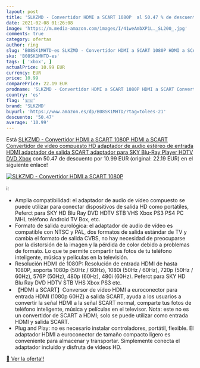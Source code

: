 ```yaml
---
layout: post
title: 'SLKZMD - Convertidor HDMI a SCART 1080P  al 50.47 % de descuento'
date: 2021-02-08 01:26:08
image: 'https://m.media-amazon.com/images/I/41weAmbXP1L._SL200_.jpg'
comments: true
category: ofertas
author: ring
slug: 'B08SK1MHTD-es SLKZMD - Convertidor HDMI a SCART 1080P HDMI a SCART...'
sku: 'B08SK1MHTD-es'
tags: [ 'xbox', ]
actualPrice: 10.99 EUR
currency: EUR
price: 10.99
comparePrice: 22.19 EUR
prodname: 'SLKZMD - Convertidor HDMI a SCART 1080P HDMI a SCART Convertidor de video compuesto HD adaptador de audio estéreo de entrada HDMI adaptador de salida SCART adaptador para SKY Blu-Ray Player HDTV DVD Xbox'
country: 'es'
flag: '🇪🇸'
brand: 'SLKZMD'
buyurl: 'https://www.amazon.es/dp/B08SK1MHTD/?tag=tolees-21'
descuento: '50.47'
average: '10.99'
---
```


Está [SLKZMD - Convertidor HDMI a SCART 1080P HDMI a SCART Convertidor de video compuesto HD adaptador de audio estéreo de entrada HDMI adaptador de salida SCART adaptador para SKY Blu-Ray Player HDTV DVD Xbox](https://www.amazon.es/dp/B08SK1MHTD/?tag=tolees-21) con 50.47 de descuento por 10.99 EUR (original: 22.19 EUR) en el siguiente enlace!

[![SLKZMD - Convertidor HDMI a SCART 1080P ](https://m.media-amazon.com/images/I/41weAmbXP1L._SL200_.jpg)](https://www.amazon.es/dp/B08SK1MHTD/?tag=tolees-21)

ℹ️:

- Amplia compatibilidad: el adaptador de audio de vídeo compuesto se puede utilizar para conectar dispositivos de salida HD como portátiles, Peferct para SKY HD Blu Ray DVD HDTV STB VHS Xbox PS3 PS4 PC MHL teléfono Android TV Box, etc.
- Formato de salida eurológica: el adaptador de audio de vídeo es compatible con NTSC y PAL, dos formatos de salida estándar de TV y cambia el formato de salida CVBS, no hay necesidad de preocuparse por la distorsión de la imagen y la pérdida de color debido a problemas de formato. Lo que te permite compartir tus fotos de tu teléfono inteligente, música y películas en la televisión.
- Resolución HDMI de 1080P: Resolución de entrada HDMI de hasta 1080P, soporta 1080p (50Hz / 60Hz), 1080i (50Hz / 60Hz), 720p (50Hz / 60Hz), 576P (50Hz), 480p (60Hz), 480i (60Hz). Peferct para SKY HD Blu Ray DVD HDTV STB VHS Xbox PS3 etc.
- 【HDMI a SCART】Conversor de vídeo HDMI a euroconector para entrada HDMI (1080p 60HZ) a salida SCART, ayuda a los usuarios a convertir la señal HDMI a la señal SCART normal, comparte tus fotos de teléfono inteligente, música y películas en el televisor. Nota: este no es un convertidor de SCART a HDMI; solo se puede utilizar como entrada HDMI y salida SCART.
- Plug and Play: no es necesario instalar controladores, portátil, flexible. El adaptador HDMI a euroconector de tamaño compacto ligero es conveniente para almacenar y transportar. Simplemente conecta el adaptador incluido y disfruta de vídeos HD.

[🛒 Ver la oferta!!](https://www.amazon.es/dp/B08SK1MHTD/?tag=tolees-21)
